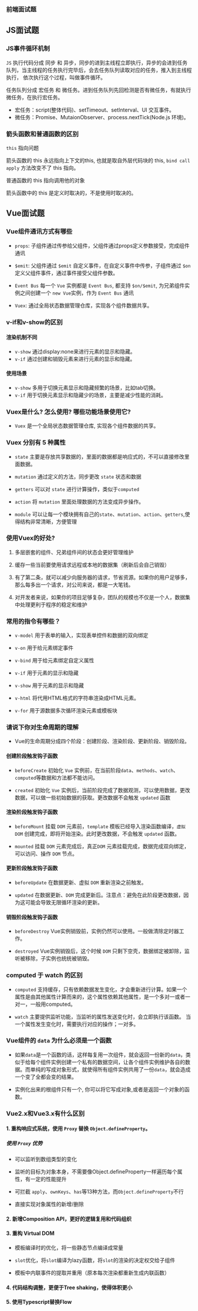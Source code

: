 ### 前端面试题

## JS面试题
### JS事件循环机制
`JS` 执行代码分成 同步 和 异步，同步的进到主线程立即执行，异步的会进到任务队列，当主线程的任务执行完毕后，会去任务队列读取对应的任务，推入到主线程执行，
依次执行这个过程，叫做事件循环。

任务队列分成 宏任务 和 微任务。进到任务队列先回检测是否有微任务，有就执行微任务，在执行宏任务。

* 宏任务：script(整体代码)、setTimeout、setInterval、UI 交互事件。
* 微任务：Promise、MutaionObserver、process.nextTick(Node.js 环境)。

### 箭头函数和普通函数的区别

`this` 指向问题

箭头函数的 this 永远指向上下文的this, 也就是取自外层代码块的 this, `bind call apply` 方法改变不了 this 指向。

普通函数的 this 指向调用他的对象

箭头函数中的 this 是定义时取决的，不是使用时取决的。    
## Vue面试题

### Vue组件通讯方式有哪些
* `props`: 子组件通过传参给父组件，父组件通过props定义参数接受，完成组件通讯

* `$emit`: 父组件通过 `$emit` 自定义事件，在自定义事件中传参，子组件通过 `$on` 定义父组件事件，通过事件接受父组件参数。

* `Event Bus` 每一个 `Vue` 实例都是 `Event Bus`, 都支持 `$on/$emit`, 为兄弟组件实例之间创建一个 `new Vue`实例，作为 `Event Bus` 通讯

* `Vuex`: 通过全局状态数据管理仓库，实现各个组件数据共享。

### v-if和v-show的区别

#### 渲染机制不同
* `v-show` 通过display:none来进行元素的显示和隐藏。
* `v-if`  通过创建和销毁元素来进行元素的显示和隐藏。

#### 使用场景
* `v-show` 多用于切换元素显示和隐藏频繁的场景，比如tab切换。
* `v-if` 用于切换元素显示和隐藏少的场景，主要是减少性能的消耗。

### Vuex是什么? 怎么使用? 哪些功能场景使用它?
* `Vuex` 是一个全局状态数据管理仓库, 实现各个组件数据的共享。

### Vuex 分别有 5 种属性

* `state` 主要是存放共享数据的，里面的数据都是响应式的，不可以直接修改里面数据。

* `mutation` 通过定义的方法，同步更改 `state` 状态和数据

* `getters` 可以对 `state` 进行计算操作，类似于`computed`

* `action` 将 `mutation` 里面处理数据的方法变成异步操作。

* `module` 可以让每一个模块拥有自己的`state`、`mutation`、`action`、`getters`,使得结构非常清晰，方便管理

### 使用Vuex的好处?
1. 多层嵌套的组件、兄弟组件间的状态会更好管理维护

2. 缓存一些当前要使用请求远程或本地的数据集（刷新后会自己销毁）

3. 有了第二条，就可以减少向服务器的请求，节省资源。如果你的用户足够多，那么每多出一个请求，对公司来说，都是一大笔钱。

4. 对开发者来说，如果你的项目足够复杂，团队的规模也不仅是一个人，数据集中处理更利于程序的稳定和维护

### 常用的指令有哪些？

* `v-model` 用于表单的输入，实现表单控件和数据的双向绑定

* `v-on` 用于给元素绑定事件

* `v-bind` 用于给元素绑定自定义属性

* `v-if` 用于元素的显示和隐藏

* `v-show` 用于元素的显示和隐藏

* `v-html` 将代用HTML格式的字符串渲染成HTML元素。

* `v-for` 用于源数据多次循环渲染元素或模板块

### 请说下你对生命周期的理解
* Vue的生命周期分成四个阶段：创建阶段、渲染阶段、更新阶段、销毁阶段。

#### 创建阶段触发钩子函数

* `beforeCreate` 初始化 `Vue` 实例前，在当前阶段`data`、`methods`、`watch`、`computed`等数据和方法都不能访问。

* `created` 初始化 `Vue` 实例后，当前阶段完成了数据观测，可以使用数据，更改数据，可以做一些初始数据的获取。更改数据不会触发 `updated` 函数

#### 渲染阶段触发钩子函数

* `beforeMount` 挂载 `DOM` 元素前，`template` 模板已经导入渲染函数编译，`虚拟DOM` 创建完成，即将开始渲染。此时更改数据，不会触发 `updated` 函数。

* `mounted` 挂载 `DOM` 元素完成后，真正`DOM` 元素挂载完成，数据完成双向绑定，可以访问、操作 `DOM` 节点。

#### 更新阶段触发钩子函数

* `beforeUpdate` 在数据更新、虚拟 `DOM` 重新渲染之前触发。

* `updated` 在数据更新、`DOM` 完成更新后。注意点：避免在此阶段更改数据，因为这可能会导致无限循环渲染的更新。

#### 销毁阶段触发钩子函数

* `beforeDestroy` Vue实例销毁前，实例仍然可以使用。一般做清除定时器工作。

* `destroyed` Vue实例销毁后，这个时候 `DOM` 只剩下空壳，数据绑定被卸除，监听被移除，子实例也统统被销毁。

### computed 于 watch 的区别

* `computed` 支持缓存，只有依赖数据发生变化，才会重新进行计算。如果一个属性是由其他属性计算而来的，这个属性依赖其他属性，是一个多对一或者一对一，一般用computed。

* `watch` 主要提供监听功能，当监听的属性发送变化时，会立即执行该函数。 当一个属性发生变化时，需要执行对应的操作；一对多。

### Vue组件的 `data` 为什么必须是一个函数
* 如果`data`是一个函数的话，这样每复用一次组件，就会返回一份新的`data`，类似于给每个组件实例创建一个私有的数据空间，让各个组件实例维护各自的数据。而单纯的写成对象形式，就使得所有组件实例共用了一份`data`，就会造成一个变了全都会变的结果。

* 实例化出来的根组件只有一个, 你可以将它写成对象,或者是返回一个对象的函数。

### Vue2.x和Vue3.x有什么区别

#### 1. 重构响应式系统，使用 `Proxy` 替换 `Object.defineProperty`。  

##### 使用 `Proxy` 优势

* 可以监听到数组类型的变化

* 监听的目标为对象本身，不需要像Object.defineProperty一样遍历每个属性，有一定的性能提升

* 可拦截 `apply`、`ownKeys`、`has`等13种方法，而`Object.defineProperty`不行

* 直接实现对象属性的新增/删除

#### 2. 新增Composition API，更好的逻辑复用和代码组织

#### 3. 重构 Virtual DOM
* 模板编译时的优化，将一些静态节点编译成常量

* `slot`优化，将`slot`编译为lazy函数，将`slot`的渲染的决定权交给子组件

* 模板中内联事件的提取并重用（原本每次渲染都重新生成内联函数）

#### 4. 代码结构调整，更便于Tree shaking，使得体积更小

#### 5. 使用Typescript替换Flow